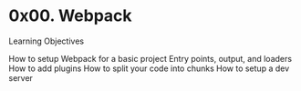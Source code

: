 # 0x00. Webpack

Learning Objectives

How to setup Webpack for a basic project
Entry points, output, and loaders
How to add plugins
How to split your code into chunks
How to setup a dev server